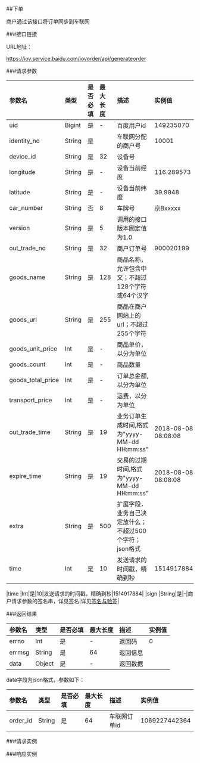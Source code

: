 ##下单

商户通过该接口将订单同步到车联网

###接口链接

URL地址：

https://iov.service.baidu.com/iovorder/api/generateorder

###请求参数

 |参数名 |类型|是否必填|最大长度|描述|实例值
| :------| :------ | :------ | :------ | :------ | :------ 
 |uid |Bigint|是|-|百度用户id| 149235070
 |identity_no  |String|是| |车联网分配的商户号|10001
 | device_id | String| 是 |32 |设备号||
 | longitude|String | 是 | -|设备当前经度 |116.289573|
 | latitude | String| 是 | -|设备当前纬度|39.9948|
 | car_number | String | 否 |8|车牌号|京Bxxxxx |
 | version | String| 是 |5 |调用的接口版本固定值为1.0||
|out_trade_no |String|是|32|商户订单号|900020199
|goods_name|String|是|128|商品名称，允许包含中文；不超过128个字符或64个汉字 ||
|goods_url|String|是|255|商品在商户网站上的url；不超过255个字符 ||
|goods_unit_price|Int|是|-|商品单价，以分为单位 ||
|goods_count|Int|是|-|商品数量 ||
|goods_total_price|Int|是|-|订单总金额,以分为单位||
|transport_price|Int|是|-|运费，以分为单位||
|out_trade_time|String|是|19|业务订单生成时间,格式为"yyyy-MM-dd HH:mm:ss"|2018-08-08 08:08:08|
|expire_time|String|是|19|交易的过期时间,格式为"yyyy-MM-dd HH:mm:ss"|2018-08-08 08:08:08|
|extra|String|是|500|扩展字段，业务自己决定放什么；不超过500个字符；json格式||
|time|Int|是|10|发送请求的时间戳，精确到秒|1514917884|


|time |Int|是|10|发送请求的时间戳，精确到秒|1514917884|
|sign |String|是|-|商户请求参数的签名串，详见签名|详见[签名与验签](/jie-kou-gui-ze/qian-ming.md)|



 ###返回结果

|参数名 |类型|是否必填|最大长度|描述|实例值
| :------| :------ | :------ | :------ | :------ | :------
 |errno|Int|是|-|返回码|0|
 |errmsg|String|是|64|返回信息|| 
 |data |Object |是|-|返回数据||


 data字段为json格式，参数如下：
 
 
|参数名 |类型|是否必填|最大长度|描述|实例值
| :------| :------ | :------ | :------ | :------ | :------
| order_id |String|是|64| 车联网订单id|1069227442364|
 
###请求实例

###响应实例

